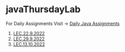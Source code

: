 # javaThursdayLab
For Daily Assignments Visit -> [Daily Java Assignments](https://github.com/DhruvBhirud/dailyJavaAssignments)
1. [LEC.22.9.2022](01.LEC.22.9.2022/)
2. [LEC.29.9.2022](02.LEC.29.9.2022/)
3. [LEC.13.10.2022](03.LEC.13.10.2022/)